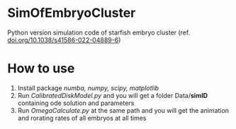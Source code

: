 # SimOfEmbryoCluster
Python version simulation code of starfish embryo cluster (ref. [doi.org/10.1038/s41586-022-04889-6](https://doi.org/10.1038/s41586-022-04889-6))

# How to use
1. Install package *numba, numpy, scipy, matplotlib*
2. Run *CalibratedDiskModel.py* and you will get a folder Data/**simID** containing ode solution and parameters
3. Run *OmegaCalculate.py* at the same path and you will get the animation and rorating rates of all embryos at all times
